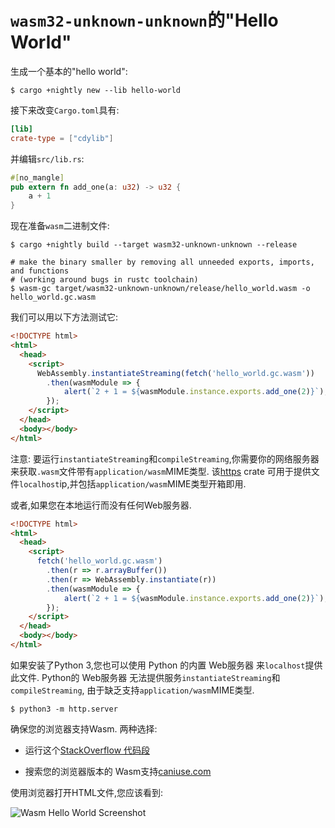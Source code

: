
# `wasm32-unknown-unknown`的"Hello World"

生成一个基本的"hello world": 

    $ cargo +nightly new --lib hello-world

接下来改变`Cargo.toml`具有: 

```toml
[lib]
crate-type = ["cdylib"]
```

并编辑`src/lib.rs`: 

```rust
#[no_mangle]
pub extern fn add_one(a: u32) -> u32 {
    a + 1
}
```

现在准备`wasm`二进制文件: 

    $ cargo +nightly build --target wasm32-unknown-unknown --release

    # make the binary smaller by removing all unneeded exports, imports, and functions 
    # (working around bugs in rustc toolchain)
    $ wasm-gc target/wasm32-unknown-unknown/release/hello_world.wasm -o hello_world.gc.wasm

我们可以用以下方法测试它: 

```html
<!DOCTYPE html>
<html>
  <head>
    <script>
      WebAssembly.instantiateStreaming(fetch('hello_world.gc.wasm'))
        .then(wasmModule => {
            alert(`2 + 1 = ${wasmModule.instance.exports.add_one(2)}`);
        });
    </script>
  </head>
  <body></body>
</html>
```

注意: 要运行`instantiateStreaming`和`compileStreaming`,你需要你的网络服务器来获取`.wasm`文件带有`application/wasm`MIME类型. 该[https](https://github.com/thecoshman/http) crate 可用于提供文件`localhost`ip,并包括`application/wasm`MIME类型开箱即用. 

或者,如果您在本地运行而没有任何Web服务器. 

```html
<!DOCTYPE html>
<html>
  <head>
    <script>
      fetch('hello_world.gc.wasm')
        .then(r => r.arrayBuffer())
        .then(r => WebAssembly.instantiate(r))
        .then(wasmModule => {
            alert(`2 + 1 = ${wasmModule.instance.exports.add_one(2)}`);
        });
    </script>
  </head>
  <body></body>
</html>
```

如果安装了Python 3,您也可以使用 Python 的内置 Web服务器 来`localhost`提供此文件. Python的 Web服务器 无法提供服务`instantiateStreaming`和`compileStreaming`, 由于缺乏支持`application/wasm`MIME类型. 

    $ python3 -m http.server

确保您的浏览器支持Wasm. 两种选择: 

-   运行这个[StackOverflow 代码段](https://stackoverflow.com/a/47880734)

-   搜索您的浏览器版本的 Wasm支持[caniuse.com](https://caniuse.com/#search=wasm)

使用浏览器打开HTML文件,您应该看到: 

![Wasm Hello World Screenshot](../images/wasm_hello_world_screenshot.png)
